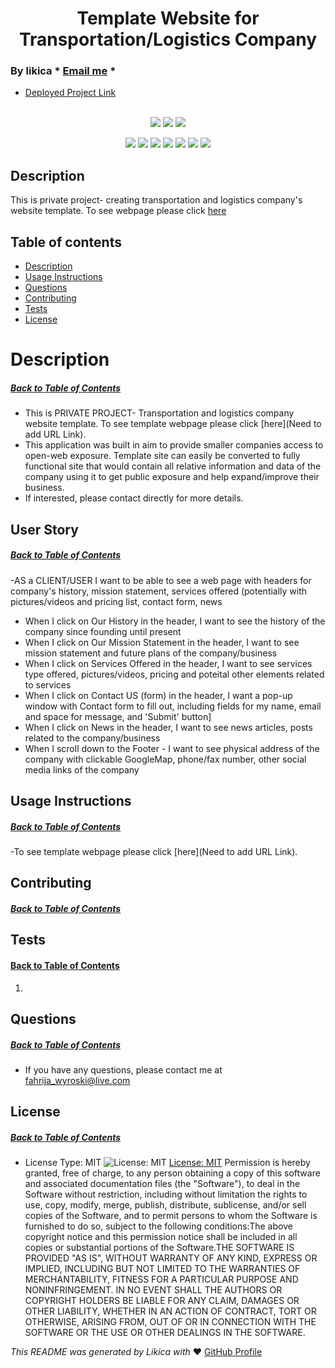<h1 align='center'>Template Website for Transportation/Logistics Company</h1>

### By likica * [Email me](mailto:fahrija_wyroski@live.com) * 
  * [Deployed Project Link]() 
<br></br>

<p align="center">
    <img src="https://img.shields.io/github/repo-size/likica/private-project-fw"/>
    <img src="https://img.shields.io/github/issues/likica/private-project-fw"/>
    <img src="https://img.shields.io/github/last-commit/likica/private-project-fw"/>
    </a>
</p>
  
<p align="center">
<img src="https://img.shields.io/badge/-Node.js-green" />
    <img src="https://img.shields.io/badge/Javascript-blue" />
    <img src="https://img.shields.io/badge/-Public APIs-pink" />
    <img src="https://img.shields.io/badge/jQuery-purple"  />
    <img src="https://img.shields.io/badge/-CSS/Bootstrap-red" >
    <img src="https://img.shields.io/badge/-React-darkred" />
    <img src="https://img.shields.io/badge/-Mongo-darkred" />
</p>


## Description 
This is private project- creating transportation and logistics company's website template. To see webpage please click [here](Develop/dist/testREADME.md)

## Table of contents
  * [Description](#Description)
  * [Usage Instructions](#Usage-Instructions)
  * [Questions](#Questions)
  * [Contributing](#Contributing)
  * [Tests](#Tests)
  * [License](#License)
 
  # Description
  ##### [Back to Table of Contents](#Table-of-Contents)
  - This is PRIVATE PROJECT- Transportation and logistics company website template. To see template webpage please click [here](Need to add URL Link). 
  - This application was built in aim to provide smaller companies access to open-web exposure. Template site can easily be converted to fully functional site that would contain all relative information and data of the company using it to get public exposure and help expand/improve their business. 
  - If interested, please contact directly for more details.

  ## User Story
  ##### [Back to Table of Contents](#Table-of-Contents)
  -AS a CLIENT/USER I want to be able to see a web page with headers for company's history, mission statement, services offered (potentially with pictures/videos and pricing list, contact form, news
  - When I click on Our History in the header, I want to see the history of the company since founding until present
  - When I click on Our Mission Statement in the header, I want to see mission statement and future plans of the company/business
  - When I click on Services Offered in the header, I want to see services type offered, pictures/videos, pricing and poteital other elements related to services
  - When I click on Contact US (form) in the header, I want a pop-up window with Contact form to fill out, including fields for my name, email and space for message, and 'Submit' button]
  - When I click on News in the header, I want to see news articles, posts related to the company/business
  - When I scroll down to the Footer - I want to see physical address of the company with clickable GoogleMap, phone/fax number, other social media links of the company

  ## Usage Instructions
  ##### [Back to Table of Contents](#Table-of-Contents)
-To see template webpage please click [here](Need to add URL Link).

  ## Contributing
  ##### [Back to Table of Contents](#Table-of-Contents)

  ## Tests
  #### [Back to Table of Contents](#Table-of-Contents)
  1. 

  ## Questions
  ##### [Back to Table of Contents](#Table-of-Contents)
  * If you have any questions, please contact me at fahrija_wyroski@live.com

  ## License 
  ##### [Back to Table of Contents](#Table-of-Contents)
  * License Type: MIT
    ![License: MIT](https://img.shields.io/badge/License-MIT-green.svg)
    [License: MIT](https://opensource.org/licenses/MIT)
    Permission is hereby granted, free of charge, to any person obtaining a copy of this software and associated documentation files (the "Software"), to deal in the Software without restriction, including without limitation the rights to use, copy, modify, merge, publish, distribute, sublicense, and/or sell copies of the Software, and to permit persons to whom the Software is furnished to do so, subject to the following conditions:The above copyright notice and this permission notice shall be included in all copies or substantial portions of the Software.THE SOFTWARE IS PROVIDED "AS IS", WITHOUT WARRANTY OF ANY KIND, EXPRESS OR IMPLIED, INCLUDING BUT NOT LIMITED TO THE WARRANTIES OF MERCHANTABILITY, FITNESS FOR A PARTICULAR PURPOSE AND NONINFRINGEMENT. IN NO EVENT SHALL THE AUTHORS OR COPYRIGHT HOLDERS BE LIABLE FOR ANY CLAIM, DAMAGES OR OTHER LIABILITY, WHETHER IN AN ACTION OF CONTRACT, TORT OR OTHERWISE, ARISING FROM, OUT OF OR IN CONNECTION WITH THE SOFTWARE OR THE USE OR OTHER DEALINGS IN THE SOFTWARE.


  _This README was generated by Likica with_ ❤️ [GitHub Profile](https://github.com/likica)
